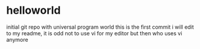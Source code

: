 helloworld
==========

initial git repo with universal program world
this is the first commit i will edit to my readme, it is odd not to use vi 
for my editor but then who uses vi anymore
